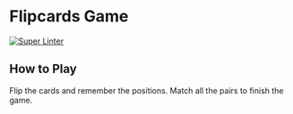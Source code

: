 # Flipcards Game

[![Super Linter](https://github.com/efuaakum/flipcards/actions/workflows/linter.yml/badge.svg)](https://github.com/efuaakum/flipcards/actions/workflows/linter.yml)

## How to Play

Flip the cards and remember the positions. Match all the pairs to finish the game.
